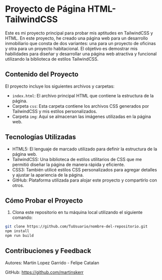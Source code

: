 # Proyecto de Página HTML-TailwindCSS

Este es mi proyecto principal para probar mis aptitudes en TailwindCSS y HTML. En este proyecto, 
he creado una página web para un desarrollo inmobiliario que consta de dos variantes: una para un proyecto de oficinas y 
otra para un proyecto habitacional. El objetivo es demostrar mis habilidades para diseñar y desarrollar una página web atractiva y funcional utilizando la biblioteca de estilos TailwindCSS.

## Contenido del Proyecto

El proyecto incluye los siguientes archivos y carpetas:

- `index.html`: El archivo principal HTML que contiene la estructura de la página.
- Carpeta `css`: Esta carpeta contiene los archivos CSS generados por TailwindCSS y mis estilos personalizados.
- Carpeta `img`: Aquí se almacenan las imágenes utilizadas en la página web.

## Tecnologías Utilizadas

- HTML5: El lenguaje de marcado utilizado para definir la estructura de la página web.
- TailwindCSS: Una biblioteca de estilos utilitarios de CSS que me permitió diseñar la página de manera rápida y eficiente.
- CSS3: También utilicé estilos CSS personalizados para agregar detalles y ajustar la apariencia de la página.
- GitHub: Plataforma utilizada para alojar este proyecto y compartirlo con otros.

## Cómo Probar el Proyecto

1. Clona este repositorio en tu máquina local utilizando el siguiente comando:

```bash
git clone https://github.com/TuUsuario/nombre-del-repositorio.git
npm install
npm run build
```

## Contribuciones y Feedback

Autores:
Martin Lopez Garrido - Felipe Catalan 

GitHub: https://github.com/martinskerr
